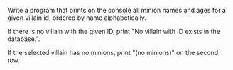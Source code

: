 Write a program that prints on the console all minion names and ages for a given villain id, ordered by name alphabetically.

If there is no villain with the given ID, print "No villain with ID <VillainId> exists in the database.".

If the selected villain has no minions, print "(no minions)" on the second row.
